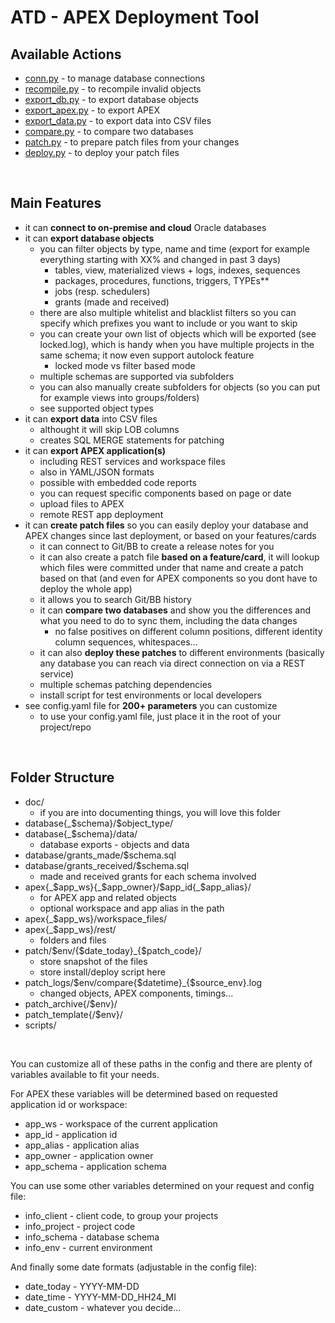 # ATD - APEX Deployment Tool

## Available Actions

- [conn.py](./doc/conn.md) - to manage database connections
- [recompile.py](./doc/recompile.py) - to recompile invalid objects
- [export_db.py](./doc/export_db.py) - to export database objects
- [export_apex.py](./doc/export_apex.py) - to export APEX
- [export_data.py](./doc/export_data.py) - to export data into CSV files
- [compare.py](./doc/compare.py) - to compare two databases
- [patch.py](./doc/patch.py) - to prepare patch files from your changes
- [deploy.py](./doc/deploy.py) - to deploy your patch files

&nbsp;

## Main Features

- it can __connect to on-premise and cloud__ Oracle databases
- it can __export database objects__
    - you can filter objects by type, name and time (export for example everything starting with XX% and changed in past 3 days)
        - tables, view, materialized views + logs, indexes, sequences
        - packages, procedures, functions, triggers, TYPEs**
        - jobs (resp. schedulers)
        - grants (made and received)
    - there are also multiple whitelist and blacklist filters so you can specify which prefixes you want to include or you want to skip
    - you can create your own list of objects which will be exported (see locked.log), which is handy when you have multiple projects in the same schema; it now even support autolock feature
        - locked mode vs filter based mode
    - multiple schemas are supported via subfolders
    - you can also manually create subfolders for objects (so you can put for example views into groups/folders)
    - see supported object types
- it can __export data__ into CSV files
    - althought it will skip LOB columns
    - creates SQL MERGE statements for patching
- it can __export APEX application(s)__
    - including REST services and workspace files
    - also in YAML/JSON formats
    - possible with embedded code reports
    - you can request specific components based on page or date
    - upload files to APEX
    - remote REST app deployment
- it can __create patch files__ so you can easily deploy your database and APEX changes since last deployment, or based on your features/cards
    - it can connect to Git/BB to create a release notes for you
    - it can also create a patch file __based on a feature/card__, it will lookup which files were committed under that name and create a patch based on that (and even for APEX components so you dont have to deploy the whole app)
    - it allows you to search Git/BB history
    - it can __compare two databases__ and show you the differences and what you need to do to sync them, including the data changes
        - no false positives on different column positions, different identity column sequences, whitespaces…
    - it can also __deploy these patches__ to different environments (basically any database you can reach via direct connection on via a REST service)
    - multiple schemas patching dependencies
    - install script for test environments or local developers
- see config.yaml file for __200+ parameters__ you can customize
    - to use your config.yaml file, just place it in the root of your project/repo

&nbsp;

## Folder Structure

- doc/
    - if you are into documenting things, you will love this folder
- database{_$schema}/$object_type/
- database{_$schema}/data/
    - database exports - objects and data
- database/grants_made/$schema.sql
- database/grants_received/$schema.sql
    - made and received grants for each schema involved
- apex{\_$app_ws}{\_$app_owner}/$app_id{_$app_alias}/
    - for APEX app and related objects
    - optional workspace and app alias in the path
- apex{_$app_ws}/workspace_files/
- apex{_$app_ws}/rest/
    - folders and files
- patch/$env/{$date_today}_{$patch_code}/
    - store snapshot of the files
    - store install/deploy script here
- patch_logs/$env/compare{$datetime}_{$source_env}.log
    - changed objects, APEX components, timings...
- patch_archive{/$env}/
- patch_template{/$env}/
- scripts/

&nbsp;

You can customize all of these paths in the config and there are plenty of variables available to fit your needs.

For APEX these variables will be determined based on requested application id or workspace:
- app_ws - workspace of the current application
- app_id - application id
- app_alias - application alias
- app_owner - application owner
- app_schema - application schema

You can use some other variables determined on your request and config file:
- info_client - client code, to group your projects
- info_project - project code
- info_schema - database schema
- info_env - current environment

And finally some date formats (adjustable in the config file):
- date_today - YYYY-MM-DD
- date_time - YYYY-MM-DD_HH24_MI
- date_custom - whatever you decide...

&nbsp;

